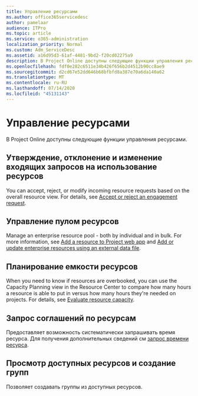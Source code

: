 ```yaml
---
title: Управление ресурсами
ms.author: office365servicedesc
author: pamelaar
audience: ITPro
ms.topic: article
ms.service: o365-administration
localization_priority: Normal
ms.custom: Adm_ServiceDesc
ms.assetid: a16d95d3-61af-4481-9bd2-f20cd02275a9
description: В Project Online доступны следующие функции управления ресурсами.
ms.openlocfilehash: fdf0e282c6511e34b426f656b2d4512b90cc8ae9
ms.sourcegitcommit: d2cd67e52dd646b68bfbfd8a387e70a6da140a62
ms.translationtype: MT
ms.contentlocale: ru-RU
ms.lasthandoff: 07/14/2020
ms.locfileid: "45131143"
---
```

# <a name="resource-management"></a>Управление ресурсами

В Project Online доступны следующие функции управления ресурсами.
  
## <a name="approverejectmodify-incoming-resource-engagement-requests"></a>Утверждение, отклонение и изменение входящих запросов на использование ресурсов

You can accept, reject, or modify incoming resource requests based on the overall resource view. For details, see [Accept or reject an engagement request](https://go.microsoft.com/fwlink/?LinkID=823659&amp;clcid=0x409).
  
## <a name="manage-resource-pool"></a>Управление пулом ресурсов

Manage an enterprise resource pool - both by individual and in bulk. For more information, see [Add a resource to Project web app](https://go.microsoft.com/fwlink/?LinkID=823660&amp;clcid=0x409) and [Add or update enterprise resources using an external data file](https://go.microsoft.com/fwlink/?LinkID=823661&amp;clcid=0x409).
  
## <a name="plan-resource-capacity"></a>Планирование емкости ресурсов

When you need to know if resources are overbooked, you can use the Capacity Planning view in the Resource Center to compare how many hours a resource is able to put in versus how many hours they're needed on projects. For details, see [Evaluate resource capacity](https://go.microsoft.com/fwlink/?LinkID=823662&amp;clcid=0x409).
  
## <a name="request-resource-agreements"></a>Запрос соглашений по ресурсам

Предоставляет возможность систематически запрашивать время ресурса. Для получения дополнительных сведений см [запрос времени ресурса](https://go.microsoft.com/fwlink/?LinkID=823663&amp;clcid=0x409).
  
## <a name="view-available-resources-and-build-teams"></a>Просмотр доступных ресурсов и создание групп

Позволяет создавать группы из доступных ресурсов.
  